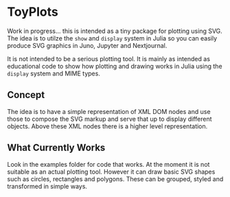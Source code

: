 # ToyPlots
Work in progress... this is intended as a tiny package for plotting using SVG. The idea is to utilze the `show` and `display` system in Julia so you can easily produce SVG graphics in Juno, Jupyter and Nextjournal.

It is not intended to be a serious plotting tool. It is mainly as intended as educational code to show how plotting and drawing works in Julia using the `display` system and MIME types.

## Concept
The idea is to have a simple representation of XML DOM nodes and use those to compose the SVG markup and serve that up to display different objects. Above these XML nodes there is a higher level representation.

## What Currently Works
Look in the examples folder for code that works. At the moment it is not suitable as an actual plotting tool. However it can draw basic SVG shapes such as circles, rectangles and polygons. These can be grouped, styled and transformed in simple ways.
